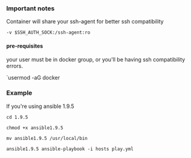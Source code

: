 ### Important notes

Container will share your ssh-agent for better ssh compatibility

` -v $SSH_AUTH_SOCK:/ssh-agent:ro `

#### pre-requisites
your user must be in docker group, or you'll be having ssh compatibility errors.

`usermod -aG docker <user-name>

### Example 

If you're using ansible 1.9.5

```
cd 1.9.5

chmod +x ansible1.9.5

mv ansible1.9.5 /usr/local/bin

ansible1.9.5 ansible-playbook -i hosts play.yml
```
